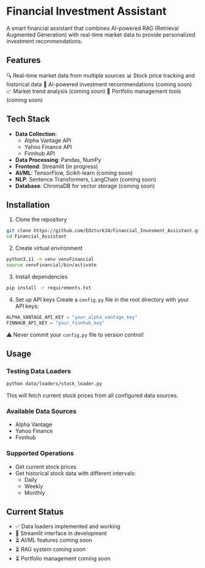 # Financial Investment Assistant

A smart financial assistant that combines AI-powered RAG (Retrieval Augmented Generation) with real-time market data to provide personalized investment recommendations.

## Features

🔍 Real-time market data from multiple sources
📊 Stock price tracking and historical data
🤖 AI-powered investment recommendations (coming soon)
📈 Market trend analysis (coming soon)
💼 Portfolio management tools (coming soon)

## Tech Stack

- **Data Collection**: 
  - Alpha Vantage API
  - Yahoo Finance API
  - Finnhub API
- **Data Processing**: Pandas, NumPy
- **Frontend**: Streamlit (in progress)
- **AI/ML**: TensorFlow, Scikit-learn (coming soon)
- **NLP**: Sentence Transformers, LangChain (coming soon)
- **Database**: ChromaDB for vector storage (coming soon)

## Installation

1. Clone the repository
```bash
git clone https://github.com/EOzturk34/Financial_Invesment_Assistant.git
cd Financial_Assistant
```

2. Create virtual environment
```bash
python3.11 -m venv venvFinancial
source venvFinancial/bin/activate
```

3. Install dependencies
```bash
pip install -r requirements.txt
```

4. Set up API keys
Create a `config.py` file in the root directory with your API keys:
```python
ALPHA_VANTAGE_API_KEY = "your_alpha_vantage_key"
FINNHUB_API_KEY = "your_finnhub_key"
```
⚠️ Never commit your `config.py` file to version control!

## Usage

### Testing Data Loaders
```bash
python data/loaders/stock_loader.py
```
This will fetch current stock prices from all configured data sources.

### Available Data Sources
- Alpha Vantage
- Yahoo Finance
- Finnhub

### Supported Operations
- Get current stock prices
- Get historical stock data with different intervals:
  - Daily
  - Weekly
  - Monthly

## Current Status
- ✅ Data loaders implemented and working
- 🚧 Streamlit interface in development
- ⏳ AI/ML features coming soon
- ⏳ RAG system coming soon
- ⏳ Portfolio management coming soon

